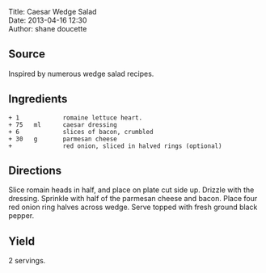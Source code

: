 Title: Caesar Wedge Salad  
Date: 2013-04-16 12:30  
Author: shane doucette  


## Source
Inspired by numerous wedge salad recipes.


## Ingredients
~~~~
+ 1            romaine lettuce heart.
+ 75   ml      caesar dressing
+ 6            slices of bacon, crumbled
+ 30   g       parmesan cheese
+              red onion, sliced in halved rings (optional)
~~~~


## Directions
Slice romain heads in half, and place on plate cut side up.  Drizzle with the dressing.  Sprinkle with half of the parmesan cheese and bacon.  Place four red onion ring halves across wedge.  Serve topped with fresh ground black pepper.


## Yield
2 servings.
